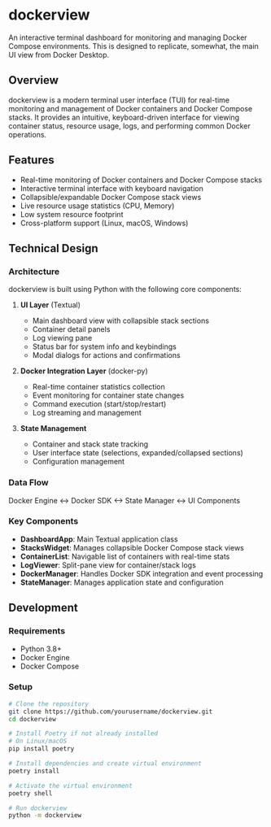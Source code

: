 # dockerview

An interactive terminal dashboard for monitoring and managing Docker Compose environments.
This is designed to replicate, somewhat, the main UI view from Docker Desktop.

## Overview

dockerview is a modern terminal user interface (TUI) for real-time monitoring and management of Docker containers and Docker Compose stacks. It provides an intuitive, keyboard-driven interface for viewing container status, resource usage, logs, and performing common Docker operations.

## Features

- Real-time monitoring of Docker containers and Docker Compose stacks
- Interactive terminal interface with keyboard navigation
- Collapsible/expandable Docker Compose stack views
- Live resource usage statistics (CPU, Memory)
- Low system resource footprint
- Cross-platform support (Linux, macOS, Windows)

## Technical Design

### Architecture

dockerview is built using Python with the following core components:

1. **UI Layer** (Textual)
   - Main dashboard view with collapsible stack sections
   - Container detail panels
   - Log viewing pane
   - Status bar for system info and keybindings
   - Modal dialogs for actions and confirmations

2. **Docker Integration Layer** (docker-py)
   - Real-time container statistics collection
   - Event monitoring for container state changes
   - Command execution (start/stop/restart)
   - Log streaming and management

3. **State Management**
   - Container and stack state tracking
   - User interface state (selections, expanded/collapsed sections)
   - Configuration management

### Data Flow

Docker Engine <-> Docker SDK <-> State Manager <-> UI Components

### Key Components

- **DashboardApp**: Main Textual application class
- **StacksWidget**: Manages collapsible Docker Compose stack views
- **ContainerList**: Navigable list of containers with real-time stats
- **LogViewer**: Split-pane view for container/stack logs
- **DockerManager**: Handles Docker SDK integration and event processing
- **StateManager**: Manages application state and configuration

## Development

### Requirements

- Python 3.8+
- Docker Engine
- Docker Compose

### Setup

```bash
# Clone the repository
git clone https://github.com/yourusername/dockerview.git
cd dockerview

# Install Poetry if not already installed
# On Linux/macOS
pip install poetry

# Install dependencies and create virtual environment
poetry install

# Activate the virtual environment
poetry shell

# Run dockerview
python -m dockerview
